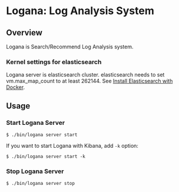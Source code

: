 Logana: Log Analysis System
===========================

## Overview

Logana is Search/Recommend Log Analysis system.

### Kernel settings for elasticsearch

Logana server is elasticsearch cluster.
elasticsearch needs to set vm.max\_map\_count to at least 262144.
See [Install Elasticsearch with Docker](https://www.elastic.co/guide/en/elasticsearch/reference/current/docker.html#docker-prod-prerequisites).

## Usage

### Start Logana Server

```
$ ./bin/logana server start
```

If you want to start Logana with Kibana, add `-k` option:

```
$ ./bin/logana server start -k
```

### Stop Logana Server

```
$ ./bin/logana server stop
```

